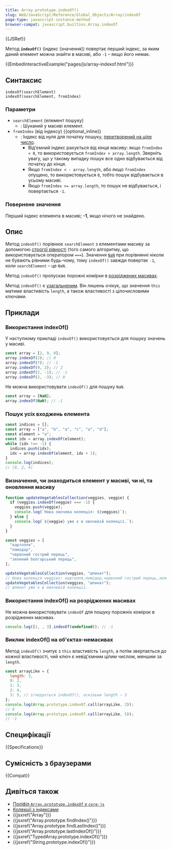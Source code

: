```yaml
---
title: Array.prototype.indexOf()
slug: Web/JavaScript/Reference/Global_Objects/Array/indexOf
page-type: javascript-instance-method
browser-compat: javascript.builtins.Array.indexOf
---
```


{{JSRef}}

Метод **`indexOf()`** (індекс (значення)) повертає перший індекс, за яким даний елемент можна знайти в масиві, або `-1` – якщо його немає.

{{EmbedInteractiveExample("pages/js/array-indexof.html")}}

## Синтаксис

```js-nolint
indexOf(searchElement)
indexOf(searchElement, fromIndex)
```

### Параметри

- `searchElement` (елемент пошуку)
  - : Шуканий у масиві елемент.
- `fromIndex` (від індексу) {{optional_inline}}
  - : Індекс від нуля для початку пошуку, [перетворений на ціле число](/uk/docs/Web/JavaScript/Reference/Global_Objects/Number#peretvorennia-na-tsile).
    - Від'ємний індекс рахується від кінця масиву: якщо `fromIndex < 0`, то використовується `fromIndex + array.length`. Зверніть увагу, що у такому випадку пошук все одно відбувається від початку до кінця.
    - Якщо `fromIndex < - array.length`, або якщо `fromIndex` опущено, то використовується `0`, тобто пошук відбувається в усьому масиві.
    - Якщо `fromIndex >= array.length`, то пошук не відбувається, і повертається `-1`.

### Повернене значення

Перший індекс елемента в масиві; **-1**, якщо нічого не знайдено.

## Опис

Метод `indexOf()` порівнює `searchElement` з елементами масиву за допомогою [строгої рівності](/uk/docs/Web/JavaScript/Reference/Operators/Strict_equality) (того самого алгоритму, що використовується оператором `===`). Значення [`NaN`](/uk/docs/Web/JavaScript/Reference/Global_Objects/NaN) при порівнянні ніколи не бувають рівними будь-чому, тому `indexOf()` завжди повертає `-1`, коли `searchElement` – це `NaN`.

Метод `indexOf()` пропускає порожні комірки в [розріджених масивах](/uk/docs/Web/JavaScript/Guide/Indexed_collections#rozridzheni-masyvy).

Метод `indexOf()` є [узагальненим](/uk/docs/Web/JavaScript/Reference/Global_Objects/Array#uzahalneni-metody-masyvu). Він лишень очікує, що значення `this` матиме властивість `length`, а також властивості з цілочисловими ключами.

## Приклади

### Використання indexOf()

У наступному прикладі `indexOf()` використовується для пошуку значень у масиві.

```js
const array = [2, 9, 9];
array.indexOf(2); // 0
array.indexOf(7); // -1
array.indexOf(9, 2); // 2
array.indexOf(2, -1); // -1
array.indexOf(2, -3); // 0
```

Не можна використовувати `indexOf()` для пошуку `NaN`.

```js
const array = [NaN];
array.indexOf(NaN); // -1
```

### Пошук усіх входжень елемента

```js
const indices = [];
const array = ["a", "b", "a", "c", "a", "d"];
const element = "a";
const idx = array.indexOf(element);
while (idx !== -1) {
  indices.push(idx);
  idx = array.indexOf(element, idx + 1);
}
console.log(indices);
// [0, 2, 4]
```

### Визначення, чи знаходиться елемент у масиві, чи ні, та оновлення масиву

```js
function updateVegetablesCollection(veggies, veggie) {
  if (veggies.indexOf(veggie) === -1) {
    veggies.push(veggie);
    console.log(`Нова овочева колекція: ${veggies}`);
  } else {
    console.log(`${veggie} уже є в овочевій колекції.`);
  }
}

const veggies = [
  "картопля",
  "помідор",
  "червоний гострий перець",
  "зелений болгарський перець",
];

updateVegetablesCollection(veggies, "шпинат");
// Нова колекція veggies: картопля,помідор,червоний гострий перець,зелений болгарський перець,шпинат
updateVegetablesCollection(veggies, "шпинат");
// шпинат уже є в овочевій колекції.
```

### Використання indexOf() на розріджених масивах

Не можна використовувати `indexOf` для пошуку порожніх комірок в розріджених масивах.

```js
console.log([1, , 3].indexOf(undefined)); // -1
```

### Виклик indexOf() на об'єктах-немасивах

Метод `indexOf()` зчитує з `this` властивість `length`, а потім звертається до кожної властивості, чий ключ є невід'ємним цілим числом, меншим за `length`.

```js
const arrayLike = {
  length: 3,
  0: 2,
  1: 3,
  2: 4,
  3: 5, // ігнорується indexOf(), оскільки length – 3
};
console.log(Array.prototype.indexOf.call(arrayLike, 2));
// 0
console.log(Array.prototype.indexOf.call(arrayLike, 5));
// -1
```

## Специфікації

{{Specifications}}

## Сумісність з браузерами

{{Compat}}

## Дивіться також

- [Поліфіл `Array.prototype.indexOf` у `core-js`](https://github.com/zloirock/core-js#ecmascript-array)
- [Колекції з індексами](/uk/docs/Web/JavaScript/Guide/Indexed_collections)
- {{jsxref("Array")}}
- {{jsxref("Array.prototype.findIndex()")}}
- {{jsxref("Array.prototype.findLastIndex()")}}
- {{jsxref("Array.prototype.lastIndexOf()")}}
- {{jsxref("TypedArray.prototype.indexOf()")}}
- {{jsxref("String.prototype.indexOf()")}}
